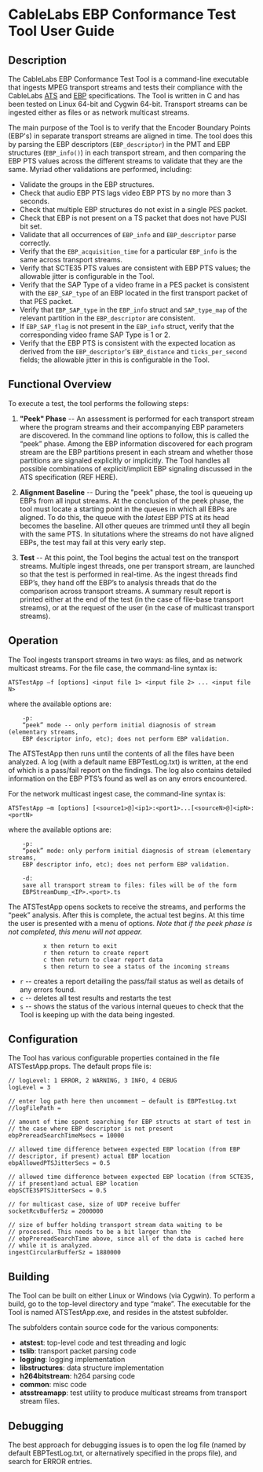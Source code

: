 # CableLabs EBP Conformance Test Tool User Guide

## Description
The CableLabs EBP Conformance Test Tool is a command-line executable that ingests MPEG transport streams and tests their compliance with the CableLabs [ATS](http://www.cablelabs.com/specification/5404/) and [EBP](http://www.cablelabs.com/specification/encoder-boundary-point-specification/) specifications.  The Tool is written in C and has been tested on Linux 64-bit and Cygwin 64-bit.  Transport streams can be ingested either as files or as network multicast streams.

The main purpose of the Tool is to verify that the Encoder Boundary Points (EBP's) in separate transport streams are aligned in time.  The tool does this by parsing the EBP descriptors (`EBP_descriptor`) in the PMT and EBP structures (`EBP_info()`) in each transport stream, and then comparing the EBP PTS values across the different streams to validate that they are the same.  Myriad other validations are performed, including:
* Validate the groups in the EBP structures.
* Check that audio EBP PTS lags video EBP PTS by no more than 3 seconds.
* Check that multiple EBP structures do not exist in a single PES packet.
* Check that EBP is not present on a TS packet that does not have PUSI bit set.
* Validate that all occurrences of `EBP_info` and `EBP_descriptor` parse correctly.
* Verify that the `EBP_acquisition_time` for a particular `EBP_info` is the same across transport streams.
* Verify that SCTE35 PTS values are consistent with EBP PTS values; the allowable jitter is configurable in the Tool.
* Verify that the SAP Type of a video frame in a PES packet is consistent with the `EBP_SAP_type` of an EBP located in the first transport packet of that PES packet.
* Verify that `EBP_SAP_type` in the `EBP_info` struct and `SAP_type_map` of the relevant partition in the `EBP_descriptor` are consistent.
* If `EBP_SAP_flag` is not present in the `EBP_info` struct, verify that the corresponding video frame SAP Type is 1 or 2.
* Verify that the EBP PTS is consistent with the expected location as derived from the `EBP_descriptor`'s `EBP_distance` and `ticks_per_second` fields; the allowable jitter in this is configurable in the Tool.

## Functional Overview
To execute a test, the tool performs the following steps:

1. **"Peek" Phase** -- An assessment is performed for each transport stream where the program streams and their accompanying EBP parameters are discovered.  In the command line options to follow, this is called the “peek” phase.  Among the EBP information discovered for each program stream are the EBP partitions present in each stream and whether those partitions are signaled explicitly or implicitly.  The Tool handles all possible combinations of explicit/implicit EBP signaling discussed in the ATS specification (REF HERE).

2. **Alignment Baseline** -- During the "peek" phase, the tool is queueing up EBPs from all input streams.  At the conclusion of the peek phase, the tool must locate a starting point in the queues in which all EBPs are aligned.  To do this, the queue with the *latest* EBP PTS at its head becomes the baseline.  All other queues are trimmed until they all begin with the same PTS.  In situtations where the streams do not have aligned EBPs, the test may fail at this very early step.

3. **Test** -- At this point, the Tool begins the actual test on the transport streams.  Multiple ingest threads, one per transport stream, are launched so that the test is performed in real-time.  As the ingest threads find EBP’s, they hand off the EBP’s to analysis threads that do the comparison across transport streams.   A summary result report is printed either at the end of the test (in the case of file-base transport streams), or at the request of the user (in the case of multicast transport streams).

## Operation
The Tool ingests transport streams in two ways: as files, and as network multicast streams.  For the file case, the command-line syntax is:
    
`ATSTestApp –f [options] <input file 1> <input file 2> ... <input file N>`

where the available options are:

```
    -p:
    “peek” mode -- only perform initial diagnosis of stream (elementary streams,
    EBP descriptor info, etc); does not perform EBP validation.
```

The ATSTestApp then runs until the contents of all the files have been analyzed.  A log (with a default name EBPTestLog.txt) is written, at the end of which is a pass/fail report on the findings.  The log also contains detailed information on the EBP PTS’s found as well as on any errors encountered.

For the network multicast ingest case, the command-line syntax is:

`ATSTestApp –m [options] [<source1>@]<ip1>:<port1>...[<sourceN>@]<ipN>:<portN>`

where the available options are:

```
    -p:
    “peek” mode: only perform initial diagnosis of stream (elementary streams,
    EBP descriptor info, etc); does not perform EBP validation.

    -d:
    save all transport stream to files: files will be of the form
    EBPStreamDump_<IP>.<port>.ts
```

The ATSTestApp opens sockets to receive the streams, and performs the “peek” analysis.  After this is complete, the actual test begins.  At this time the user is presented with a menu of options. *Note that if the peek phase is not completed, this menu will not appear.*

```
          x then return to exit
          r then return to create report
          c then return to clear report data
          s then return to see a status of the incoming streams
```

* `r` -- creates a report detailing the pass/fail status as well as details of any errors found.
* `c` -- deletes all test results and restarts the test
* `s` -- shows the status of the various internal queues to check that the Tool is keeping up with the data being ingested.


## Configuration
The Tool has various configurable properties contained in the file ATSTestApp.props.  The default props file is:

```
// logLevel: 1 ERROR, 2 WARNING, 3 INFO, 4 DEBUG
logLevel = 3

// enter log path here then uncomment – default is EBPTestLog.txt
//logFilePath = 

// amount of time spent searching for EBP structs at start of test in
// the case where EBP descriptor is not present
ebpPrereadSearchTimeMsecs = 10000

// allowed time difference between expected EBP location (from EBP 
// descriptor, if present) actual EBP location
ebpAllowedPTSJitterSecs = 0.5

// allowed time difference between expected EBP location (from SCTE35, 
// if present)and actual EBP location
ebpSCTE35PTSJitterSecs = 0.5

// for multicast case, size of UDP receive buffer
socketRcvBufferSz = 2000000

// size of buffer holding transport stream data waiting to be 
// processed. This needs to be a bit larger than the 
// ebpPrereadSearchTime above, since all of the data is cached here 
// while it is analyzed.
ingestCircularBufferSz = 1880000
```

## Building
The Tool can be built on either Linux or Windows (via Cygwin).  To perform a build, go to the top-level directory and type “make”.  The executable for the Tool is named ATSTestApp.exe, and resides in the atstest subfolder.   

The subfolders contain source code for the various components:

* **atstest**: top-level code and test threading and logic
* **tslib**: transport packet parsing code
* **logging**: logging implementation
* **libstructures**: data structure implementation
* **h264bitstream**: h264 parsing code 
* **common**: misc code
* **atsstreamapp**: test utility to produce multicast streams from transport stream files.


## Debugging 
The best approach for debugging issues is to open the log file (named by default EBPTestLog.txt, or alternatively specified in the props file), and search for ERROR entries.

